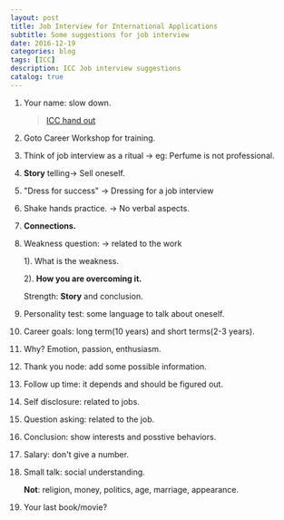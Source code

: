 ```yaml
---
layout: post
title: Job Interview for International Applications  
subtitle: Some suggestions for job interview
date: 2016-12-19
categories: blog
tags: [ICC]
description: ICC Job interview suggestions
catalog: true
---
```


1. Your name: slow down. 

   > [ICC hand out](http://www.cmu.edu/icc/handouts/index.shtml)

2. Goto Career Workshop for training.

3. Think of job interview as a ritual -> eg: Perfume is not professional.

4. **Story** telling-> Sell oneself.

5. "Dress for success" -> Dressing for a job interview

6. Shake hands practice. -> No verbal aspects.

7. **Connections.**

8. Weakness question: -> related to the work

   1). What is the weakness.

   2). **How you are overcoming it.**

   Strength: **Story** and conclusion.

9. Personality test: some language to talk about oneself.

10. Career goals: long term(10 years) and short terms(2-3 years).

11. Why? Emotion, passion, enthusiasm.

12. Thank you node: add some possible information.

13. Follow up time: it depends and should be figured out.

14. Self disclosure: related to jobs.

15. Question asking: related to the job.

16. Conclusion: show interests and posstive behaviors.

17. Salary: don't give a number.

18. Small talk: social understanding. 

     **Not**: religion, money, politics, age, marriage, appearance.

19. Your last book/movie?

